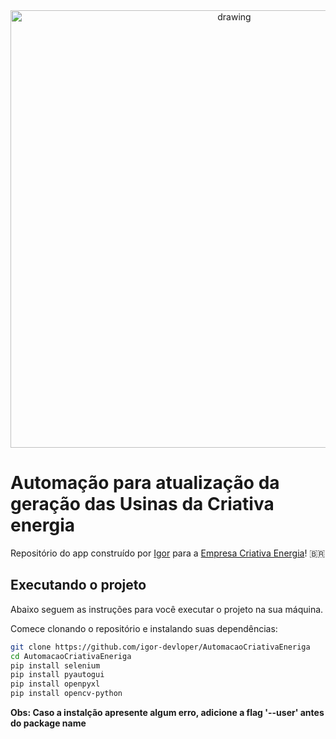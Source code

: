 <div align="center" width=500>
  <img src="https://github.com/igor-devloper/AutomacaoCriativaEneriga/assets/92065382/f80650db-9579-4561-8b70-a77d343ae9ad" alt="drawing" width="700"/>

</div>


# Automação para atualização da geração das Usinas da Criativa energia

Repositório do app construído por [Igor](https://github.com/igor-devloper) para a  [Empresa Criativa Energia]()! :brazil:

## Executando o projeto

Abaixo seguem as instruções para você executar o projeto na sua máquina.

Comece clonando o repositório e instalando suas dependências:

```sh
git clone https://github.com/igor-devloper/AutomacaoCriativaEneriga
cd AutomacaoCriativaEneriga
pip install selenium
pip install pyautogui
pip install openpyxl
pip install opencv-python
```
**Obs: Caso a instalção apresente algum erro, adicione a flag '--user' antes do package name**
